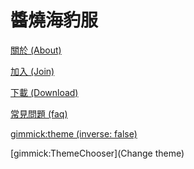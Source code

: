 # 醬燒海豹服

[關於 (About)](index.md)

[加入 (Join)](join.md)

[下載 (Download)](download.md)

[常見問題 (faq)](faq.md)


[gimmick:theme (inverse: false)](yeti)

[gimmick:ThemeChooser](Change theme)

<!-- [gimmick:forkmeongithub](http://github.com/Dynalon/mdwiki/) -->

<!-- counter pixel for counting visitors -->
<!-- <img src="http://stats.markdown.io/mdwiki_info.gif" style="display:none;"/> -->

